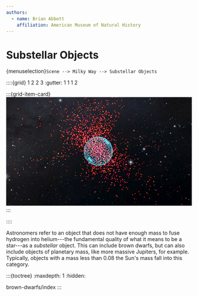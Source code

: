 ```yaml
---
authors:
  - name: Brian Abbott
    affiliation: American Museum of Natural History
---
```



# Substellar Objects

{menuselection}`Scene --> Milky Way --> Substellar Objects`


::::{grid} 1 2 2 3
:gutter: 1 1 1 2

:::{grid-item-card} [](./brown-dwarfs/index)
[![brown dwarfs](./brown-dwarfs/brown_dwarfs_icon.png)](./brown-dwarfs/index)
:::

::::


Astronomers refer to an object that does not have enough mass to fuse hydrogen into helium---the fundamental quality of what it means to be a star---as a _substellar_ object. This can include brown dwarfs, but can also include objects of planetary mass, like more massive Jupiters, for example. Typically, objects with a mass less than 0.08 the Sun's mass fall into this category.



:::{toctree}
:maxdepth: 1
:hidden:

brown-dwarfs/index
:::
